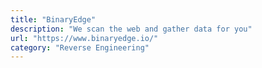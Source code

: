 ```yaml
---
title: "BinaryEdge"
description: "We scan the web and gather data for you"
url: "https://www.binaryedge.io/"
category: "Reverse Engineering"
---
```

